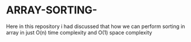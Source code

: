 # ARRAY-SORTING-
Here in this repository i had discussed that how we can perform sorting in array in just O(n) time complexity and O(1) space complexity
